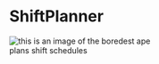 # ShiftPlanner

![this is an image of the boredest ape](https://lh3.googleusercontent.com/gBGfQxZI-1-NHa_MqO1YFA_6mpI3oQ3NKtocW5Nh-4jQJaCgwj4LznIOgG6f1lRfT0tiFF_htDQEj50WnN3oLkbyBMjh_egifo3BllY)  
plans shift schedules
